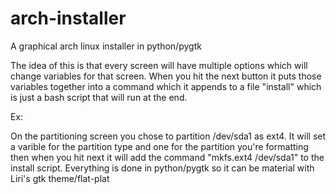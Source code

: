 # arch-installer
A graphical arch linux installer in python/pygtk

The idea of this is that every screen will have multiple options which 
will change variables for that screen. When you hit the next button it 
puts those variables together into a command which it appends to a file 
"install" which is just a bash script that will run at the end.

Ex:

On the partitioning screen you chose to partition /dev/sda1 as ext4. It 
will set a varible for the partition type and one for the partition 
you're formatting then when you hit next it 
will add the command "mkfs.ext4 /dev/sda1" to the install script. 
Everything is done in python/pygtk so it can be material with Liri's gtk 
theme/flat-plat


